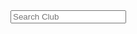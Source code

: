 <html>
    <head>
        <style>
            .btn-custom {
                color: #fff;
                background-color: #198754;
                border-color: #ffffff;
            }
            .btn-custom:hover, .btn-custom:focus, .btn-custom:active, .btn-custom.active, .open>.dropdown-toggle.btn-custom {
                color: #fff;
                background-color: #157347;
                border-color: #ffffff;
            }
        </style>
        <form class="d-flex" role="search">
                <input type="text" class="form-control me-2" id="term" placeholder="Search Club">
        </form>
        <script type="text/javascript">
            const search_url = "https://rebeccaaa.tk/api/club/search";    
        function clubSearch() {
            // fetch standard requires database set to a name-value pair
            const term = document.getElementById("term");
            const body = {
                term: term.value,
                foo: "bar"
            };
            // fetch call with header options
            fetch('/api/club/search', {
                method: "POST",
                credentials: "include",
                body: JSON.stringify(body),
                cache: "no-cache",
                headers: new Headers({
                    "content-type": "application/json"
                })
            })
            // async then replies with response header
            .then(function (response) {
                // prepare HTML search result container for new output
                const resultContainer = document.getElementById("result");
                // clean up from previous search
                while (resultContainer.firstChild) {
                    resultContainer.removeChild(resultContainer.firstChild);
                }
                // trap error response from Web API
                if (response.status !== 200) {
                    const errorMsg = 'Database response error: ' + response.status;
                    console.log(errorMsg);
                    const div = document.createElement("div");
                    div.innerHTML = errorMsg;
                    resultContainer.appendChild(div);
                    return;
                }
                // response contains valid result
                response.json().then(function(data) {
                    // loop through JSON and build HTML output
                    for (let i = 0; i < data.length; i++) {
                        const div = document.createElement("div");
                        div.innerHTML = data[i].club;
                        resultContainer.appendChild(div);
                    }
                })
            })
        }               
    </script> 
 </head>
 <html>
   
    
